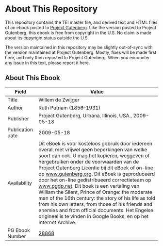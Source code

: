 # About This Repository

This repository contains the TEI master file, and derived text and HTML files of an ebook posted to [Project Gutenberg](https://www.gutenberg.org/). Like the version posted to Project Gutenberg, this ebook is free from copyright in the U.S. No claim is made about its copyright status outside the U.S.

The version maintained in this repository may be slightly out-of-sync with the version maintained at Project Gutenberg. Mostly, fixes will be made first here, and only then reposted to Project Gutenberg. When you encounter any issue in this text, please report it here.

## About This Ebook

| Field | Value |
| ----- | ----- |
| Title | Willem de Zwijger |
| Author | Ruth Putnam (1856–1931) |
| Publisher | Project Gutenberg, Urbana, Illinois, USA., 2009-05-18 |
| Publication date | 2009-05-18 |
| Availability | Dit eBoek is voor kosteloos gebruik door iedereen overal, met vrijwel geen beperkingen van welke soort dan ook. U mag het kopiëren, weggeven of hergebruiken onder de voorwaarden van de Project Gutenberg Licentie bij dit eBoek of on-line op www.gutenberg.org. Dit eBoek is geproduceerd door het on-line gedistribueerd correctieteam op www.pgdp.net. Dit boek is een vertaling van William the Silent, Prince of Orange: the moderate man of the 16th century: the story of his life as told from his own letters, from those of his friends and enemies and from official documents. Het Engelse origineel is te vinden in Google Books, en op het Internet Archive. |
| PG Ebook Number | [28868](https://www.gutenberg.org/ebooks/28868) |
